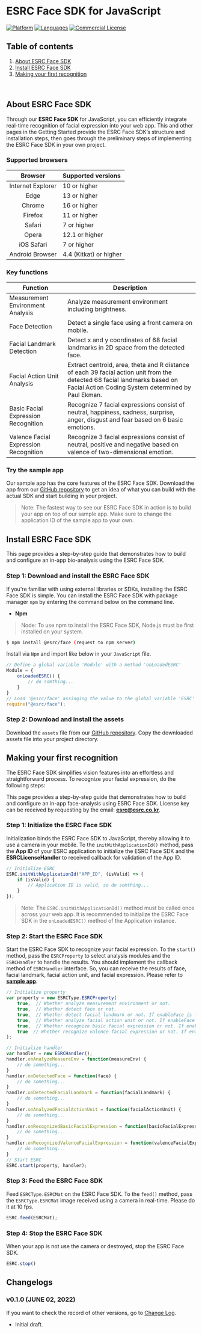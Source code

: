 # ESRC Face SDK for JavaScript

[![Platform](https://img.shields.io/badge/platform-JAVASCRIPT-orange.svg)](https://github.com/esrc-official/ESRC-Face-SDK-JavaScript)
[![Languages](https://img.shields.io/badge/language-JAVASCRIPT-orange.svg)](https://github.com/esrc-official/ESRC-Face-SDK-JavaScript)
[![Commercial License](https://img.shields.io/badge/License-Commercial-brightgreen.svg)](https://github.com/esrc-official/ESRC-Face-SDK-JavaScript/blob/master/LICENSE.md)

## Table of contents

  1. [About ESRC Face SDK](#about-esrc-face-sdk)
  1. [Install ESRC Face SDK](#install-esrc-face-sdk)
  1. [Making your first recognition](#making-your-first-recognition)

<br />

## About ESRC Face SDK

Through our **ESRC Face SDK** for JavaScript, you can efficiently integrate real-time recognition of facial expression into your web app. This and other pages in the Getting Started provide the ESRC Face SDK’s structure and installation steps, then goes through the preliminary steps of implementing the ESRC Face SDK in your own project.

### Supported browsers

| Browser|Supported versions|
| :---: | :--- |
| Internet Explorer | 10 or higher |
| Edge | 13 or higher |
| Chrome | 16 or higher |
| Firefox | 11 or higher |
| Safari | 7 or higher |
| Opera | 12.1 or higher |
| iOS Safari | 7 or higher |
| Android Browser | 4.4 (Kitkat) or higher | 

### Key functions

|Function|Description|
|---|---|
|Measurement Environment Analysis| Analyze measurement environment including brightness. |
|Face Detection| Detect a single face using a front camera on mobile. |
|Facial Landmark Detection| Detect x and y coordinates of 68 facial landmarks in 2D space from the detected face. |
|Facial Action Unit Analysis| Extract centroid, area, theta and R distance of each 39 facial action unit from the detected 68 facial landmarks based on Facial Action Coding System determined by Paul Ekman. |
|Basic Facial Expression Recognition| Recognize 7 facial expressions consist of neutral, happiness, sadness, surprise, anger, disgust and fear based on 6 basic emotions. |
|Valence Facial Expression Recognition| Recognize 3 facial expressions consist of neutral, positive and negative based on valence of two-dimensional emotion. |


### Try the sample app

Our sample app has the core features of the ESRC Face SDK. Download the app from our [GitHub repository](https://github.com/esrc-official/ESRC-Face-JavaScript) to get an idea of what you can build with the actual SDK and start building in your project.

> Note: The fastest way to see our ESRC Face SDK in action is to build your app on top of our sample app. Make sure to change the application ID of the sample app to your own.


## Install ESRC Face SDK

This page provides a step-by-step guide that demonstrates how to build and configure an in-app bio-analysis using the ESRC Face SDK.

### Step 1: Download and install the ESRC Face SDK

If you're familiar with using external libraries or SDKs, installing the ESRC Face SDK is simple. You can install the ESRC Face SDK with package manager `npm` by entering the command below on the command line.

- **Npm**

> Node: To use npm to install the ESRC Face SDK, Node.js must be first installed on your system.

```bash
$ npm install @esrc/face (request to npm server)
```

Install via `Npm` and import like below in your `JavaScript` file.

```javascript
// Define a global variable 'Module' with a method 'onLoadedESRC'
Module = {
    onLoadedESRC() {
        // do somthing...
    }
}
// Load '@esrc/face' assinging the value to the global variable 'ESRC'
require("@esrc/face");
```

### Step 2: Download and install the assets

Download the `assets` file from our [GitHub repository](https://github.com/esrc-official/ESRC-Face-SDK-JavaScript/tree/master/assets). Copy the downloaded assets file into your project directory.

## Making your first recognition

The ESRC Face SDK simplifies vision features into an effortless and straightforward process. To recognize your facial expression, do the following steps:

This page provides a step-by-step guide that demonstrates how to build and configure an in-app face-analysis using ESRC Face SDK. License key can be received by requesting by the email: **esrc@esrc.co.kr**.

### Step 1: Initialize the ESRC Face SDK

Initialization binds the ESRC Face SDK to JavaScript, thereby allowing it to use a camera in your mobile. To the `initWithApplicationId()` method, pass the **App ID** of your ESRC application to initialize the ESRC Face SDK and the **ESRCLicenseHandler** to received callback for validation of the App ID.

```javascript
// Initialize ESRC
ESRC.initWithApplicationId("APP_ID", (isValid) => {
    if (isValid) {
        // Application ID is valid, so do somthing...
    } 
});
```

> Note: The `ESRC.initWithApplicationId()` method must be called once across your web app. It is recommended to initialize the ESRC Face SDK in the `onLoadedESRC()` method of the Application instance.

### Step 2: Start the ESRC Face SDK

Start the ESRC Face SDK to recognize your facial expression. To the `start()` method, pass the `ESRCProperty` to select analysis modules and the `ESRCHandler` to handle the results. You should implement the callback method of `ESRCHandler` interface. So, you can receive the results of face, facial landmark, facial action unit, and facial expression. Please refer to **[sample app](https://github.com/esrc-official/ESRC-Face-JavaScript)**.

```javascript
// Initialize property
var property = new ESRCType.ESRCProperty(
    true,  // Whether analyze measurement environment or not.
    true,  // Whether detect face or not.
    true,  // Whether detect facial landmark or not. If enableFace is false, it is also automatically set to false.
    true,  // Whether analyze facial action unit or not. If enableFace or enableFacialLandmark is false, it is also automatically set to false.
    true,  // Whether recognize basic facial expression or not. If enableFace is false, it is also automatically set to false.
    true  // Whether recognize valence facial expression or not. If enableFace is false, it is also automatically set to false.
);

// Initialize handler
var handler = new ESRCHandler();
handler.onAnalyzeMeasureEnv = function(measureEnv) {
    // do something...
}
handler.onDetectedFace = function(face) {
    // do something...
}
handler.onDetectedFacialLandmark = function(facialLandmark) {
    // do something...
}
handler.onAnalyzedFacialActionUnit = function(facialActionUnit) {
    // do something...
}
handler.onRecognizedBasicFacialExpression = function(basicFacialExpression) {
    // do something...
}
handler.onRecognizedValenceFacialExpression = function(valenceFacialExpression) {
    // do something...
}
// Start ESRC
ESRC.start(property, handler);
```

### Step 3: Feed the ESRC Face SDK

Feed `ESRCType.ESRCMat` on the ESRC Face SDK. To the `feed()` method, pass the `ESRCType.ESRCMat` image received using a camera in real-time. Please do it at 10 fps.

```javascript
ESRC.feed(ESRCMat);
```

### Step 4: Stop the ESRC Face SDK

When your app is not use the camera or destroyed, stop the ESRC Face SDK.

```javascript
ESRC.stop()
```


## Changelogs

### v0.1.0 (JUNE 02, 2022)

If you want to check the record of other versions, go to [Change Log](https://github.com/esrc-official/ESRC-Face-SDK-JavaScript/blob/master/CHANGELOG.md).

- Initial draft.